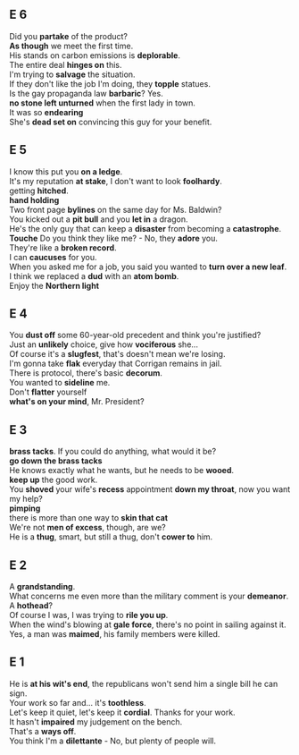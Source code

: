 
## E 6 
Did you **partake** of the product?  
**As though** we meet the first time.  
His stands on carbon emissions is **deplorable**.  
The entire deal **hinges on** this.  
I'm trying to **salvage** the situation.  
If they don't like the job I'm doing, they **topple** statues.  
Is the gay propaganda law **barbaric**? Yes.  
**no stone left unturned** when the first lady in town.  
It was so **endearing**  
She's **dead set on** convincing this guy for your benefit.  


## E 5 
I know this put you **on a ledge**.  
It's my reputation **at stake**, I don't want to look **foolhardy**.  
getting **hitched**.  
**hand holding**  
Two front page **bylines** on the same day for Ms. Baldwin?  
You kicked out a **pit bull** and you **let in** a dragon.  
He's the only guy that can keep a **disaster** from becoming a **catastrophe**.  
**Touche**
Do you think they like me? - No, they **adore** you.  
They're like a **broken record**.  
I can **caucuses** for you.  
When you asked me for a job, you said you wanted to **turn over a new leaf**.  
I think we replaced a **dud** with an **atom bomb**.  
Enjoy the **Northern light**  


## E 4  
You **dust off** some 60-year-old precedent and think you're justified?   
Just an **unlikely** choice, give how **vociferous** she...  
Of course it's a **slugfest**, that's doesn't mean we're losing.  
I'm gonna take **flak** everyday that Corrigan remains in jail.  
There is protocol, there's basic **decorum**.  
You wanted to **sideline** me.  
Don't **flatter** yourself  
**what's on your mind**, Mr. President? 

## E 3  
**brass tacks**. If you could do anything, what would it be?  
**go down the brass tacks**  
He knows exactly what he wants, but he needs to be **wooed**.  
**keep up** the good work.  
You **shoved** your wife's **recess** appointment **down my throat**, now you want my help?  
**pimping**  
there is more than one way to **skin that cat**  
We're not **men of excess**, though, are we?  
He is a **thug**, smart, but still a thug, don't **cower to** him.  

## E 2 

A **grandstanding**.  
What concerns me even more than the military comment is your **demeanor**.  
A **hothead**?  
Of course I was, I was trying to **rile you up**.  
When the wind's blowing at **gale force**, there's no point in sailing against it.  
Yes, a man was **maimed**, his family members were killed.  

## E 1 
He is **at his wit's end**, the republicans won't send him a single bill he can sign.  
Your work so far and... it's **toothless**.  
Let's keep it quiet, let's keep it **cordial**. Thanks for your work.  
It hasn't **impaired** my judgement on the bench.  
That's a **ways off**.  
You think I'm a **dilettante** - No, but plenty of people will.  
